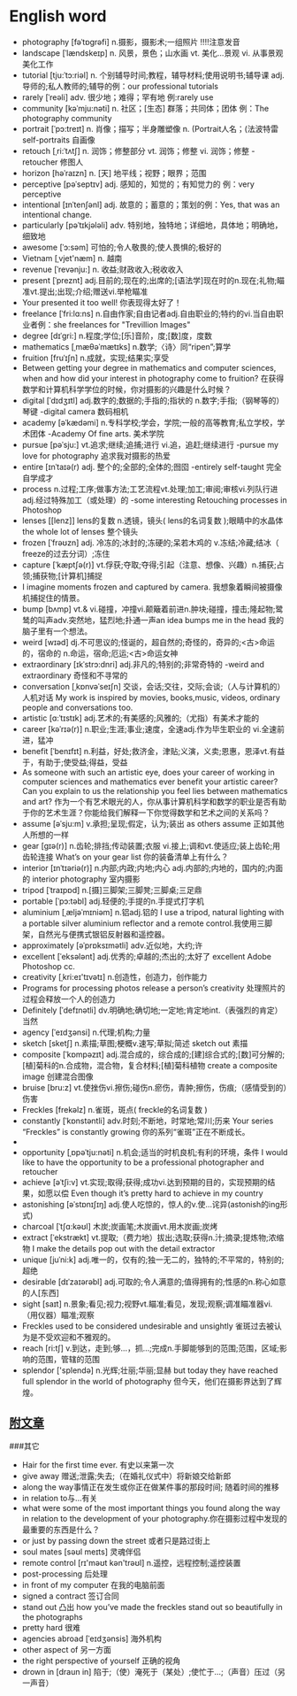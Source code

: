 # English word

- photography   [fəˈtɒgrəfi] n.摄影，摄影术;一组照片 !!!!注意发音
- landscape [ˈlændskeɪp] n. 风景，景色；山水画 vt. 美化…景观 vi. 从事景观美化工作
- tutorial [tju:ˈtɔ:riəl] n. 个别辅导时间;教程，辅导材料;使用说明书;辅导课 adj. 导师的;私人教师的;辅导的例：our professional tutorials
- rarely [ˈreəli] adv. 很少地；难得；罕有地 例:rarely use
- community [kəˈmju:nəti] n. 社区；[生态] 群落；共同体；团体 例：The photography community
- portrait [ˈpɔ:treɪt] n. 肖像；描写；半身雕塑像 n. (Portrait人名；(法波特雷 self-portraits 自画像
- retouch [ˌri:ˈtʌtʃ] n. 润饰；修整部分 vt. 润饰；修整 vi. 润饰；修整 -retoucher 修图人
- horizon  [həˈraɪzn] n. [天] 地平线；视野；眼界；范围 
- perceptive [pəˈseptɪv] adj. 感知的，知觉的；有知觉力的 例：very perceptive
- intentional [ɪnˈtenʃənl] adj. 故意的；蓄意的；策划的例：Yes, that was an intentional change. 
- particularly  [pəˈtɪkjələli] adv. 特别地，独特地；详细地，具体地；明确地，细致地
- awesome﻿ [ˈɔ:səm] 可怕的;令人敬畏的;使人畏惧的;极好的
- Vietnam﻿ [ˌvjet'næm] n. 越南
- revenue [ˈrevənju:] n. 收益;财政收入;税收收入
- present [ˈpreznt] adj.目前的;现在的;出席的;[语法学]现在时的n.现在;礼物;瞄准vt.提出;出现;介绍;赠送vi.举枪瞄准
- Your presented it too well!﻿ 你表现得太好了！
- freelance  [ˈfri:lɑ:ns] n.自由作家;自由记者adj.自由职业的;特约的vi.当自由职业者例：she freelances for "Trevillion Images"
- degree [dɪˈgri:] n.程度;学位;[乐]音阶，度;[数]度，度数
- mathematics [ˌmæθəˈmætɪks] n.数学;〈诗〉同“ripen”;算学
- fruition [fruˈɪʃn] n.成就，实现;结果实;享受
- Between getting your degree in mathematics and computer sciences, when and how did your interest in photography come to fruition? 在获得数学和计算机科学学位的时候，你对摄影的兴趣是什么时候？
- digital [ˈdɪdʒɪtl] adj.数字的;数据的;手指的;指状的 n.数字;手指;（钢琴等的）琴键 -digital camera 数码相机
- academy  [əˈkædəmi]  n.专科学校;学会，学院;一般的高等教育;私立学校，学术团体 -Academy Of fine arts. 美术学院
- pursue [pəˈsju:]  vt.追求;继续;追捕;进行 vi.追，追赶;继续进行 -pursue my love for photography 追求我对摄影的热爱
- entire [ɪnˈtaɪə(r) adj. 整个的;全部的;全体的;囫囵 -entirely self-taught 完全自学成才
- process n.过程;工序;做事方法;工艺流程vt.处理;加工;审阅;审核vi.列队行进adj.经过特殊加工（或处理）的 -some interesting Retouching processes in Photoshop
- lenses [[lenz]]  lens的复数 n.透镜，镜头( lens的名词复数 );眼睛中的水晶体 the whole lot of lenses 整个镜头
- frozen  [ˈfrəʊzn] adj. 冷冻的;冰封的;冻硬的;呆若木鸡的 v.冻结;冷藏;结冰（ freeze的过去分词）;冻住
- capture  [ˈkæptʃə(r)]  vt.俘获;夺取;夺得;引起（注意、想像、兴趣）n.捕获;占领;捕获物;[计算机]捕捉
- I imagine moments frozen and captured by camera. 我想象着瞬间被摄像机捕捉住的情景。
- bump [bʌmp] vt.& vi.碰撞，冲撞vi.颠簸着前进n.肿块;碰撞，撞击;隆起物;鹭鸶的叫声adv.突然地，猛烈地;扑通一声an idea bumps me in the head 我的脑子里有一个想法。
- weird  [wɪəd] dj.不可思议的;怪诞的，超自然的;奇怪的，奇异的;<古>命运的，宿命的 n.命运，宿命;厄运;<古>命运女神
- extraordinary  [ɪkˈstrɔ:dnri] adj.非凡的;特别的;非常奇特的 -weird and extraordinary 奇怪和不寻常的
- conversation [ˌkɒnvəˈseɪʃn]  交谈，会话;交往，交际;会谈;（人与计算机的）人机对话 My work is inspired by movies, books,music, videos, ordinary people and conversations too.
- artistic [ɑ:ˈtɪstɪk]  adj.艺术的;有美感的;风雅的;（尤指）有美术才能的
- career [kəˈrɪə(r)] n.职业;生涯;事业;速度，全速adj.作为毕生职业的 vi.全速前进，猛冲
- benefit [ˈbenɪfɪt]  n.利益，好处;救济金，津贴;义演，义卖;恩惠，恩泽vt.有益于，有助于;使受益;得益，受益
- As someone with such an artistic eye, does your career of working in computer sciences and mathematics ever benefit your artistic career? Can you explain to us the relationship you feel lies between mathematics and art? 作为一个有艺术眼光的人，你从事计算机科学和数学的职业是否有助于你的艺术生涯？你能给我们解释一下你觉得数学和艺术之间的关系吗？
- assume [əˈsju:m]  v.承担;呈现;假定，认为;装出 as others assume 正如其他人所想的一样
- gear [gɪə(r)] n.齿轮;排挡;传动装置;衣服 vi.接上;调和vt.使适应;装上齿轮;用齿轮连接 What’s on your gear list 你的装备清单上有什么？
- interior [ɪnˈtɪəriə(r)]  n.内部;内政;内地;内心 adj.内部的;内地的，国内的;内面的 interior photography 室内摄影
- tripod [ˈtraɪpɒd]  n.[摄]三脚架;三脚凳;三脚桌;三足鼎
- portable [ˈpɔ:təbl]  adj.轻便的;手提的n.手提式打字机 
- aluminium [ˌæljəˈmɪniəm] n.铝adj.铝的 I use a tripod, natural lighting with a portable silver aluminium reflector and a remote control.我使用三脚架，自然光与便携式银铝反射器和遥控器。
- approximately  [əˈprɒksɪmətli]  adv.近似地，大约;许
- excellent [ˈeksələnt] adj.优秀的;卓越的;杰出的;太好了  excellent Adobe Photoshop cc.
- creativity  [ˌkri:eɪ'tɪvətɪ]  n.创造性，创造力，创作能力
- Programs for processing photos release a person’s creativity 处理照片的过程会释放一个人的创造力
- Definitely [ˈdefɪnətli] dv.明确地;确切地;一定地;肯定地int.（表强烈的肯定）当然
- agency  [ˈeɪdʒənsi] n.代理;机构;力量
- sketch  [sketʃ]  n.素描;草图;梗概v.速写;草拟;简述  sketch out 素描
- composite [ˈkɒmpəzɪt]  adj.混合成的，综合成的;[建]综合式的;[数]可分解的;[植]菊科的n.合成物，混合物，复合材料;[植]菊科植物 create a composite image 创建混合图像
- bruise [bru:z]  vt.使挫伤vi.擦伤;碰伤n.瘀伤，青肿;擦伤，伤痕;（感情受到的）伤害
- Freckles  [frekəlz]  n.雀斑，斑点( freckle的名词复数 )
- constantly  [ˈkɒnstəntli]  adv.时刻;不断地，时常地;常川;历来 Your series “Freckles” is constantly growing 你的系列“雀斑”正在不断成长。
- 
- opportunity [ˌɒpəˈtju:nəti] n.机会;适当的时机良机;有利的环境，条件 I would like to have the opportunity to be a professional photographer and retoucher
- achieve [əˈtʃi:v] vt.实现;取得;获得;成功vi.达到预期的目的，实现预期的结果，如愿以偿 Even though it’s pretty hard to achieve in my country
- astonishing [əˈstɒnɪʃɪŋ] adj.使人吃惊的，惊人的v.使…诧异(astonish的ing形式)
- charcoal [ˈtʃɑ:kəʊl]  木炭;炭画笔;木炭画vt.用木炭画;炭烤
- extract [ˈekstrækt] vt.提取;（费力地）拔出;选取;获得n.汁;摘录;提炼物;浓缩物 I make the details pop out with the detail extractor
- unique [juˈni:k]  adj.唯一的，仅有的;独一无二的，独特的;不平常的，特别的;超绝
- desirable  [dɪˈzaɪərəbl]  adj.可取的;令人满意的;值得拥有的;性感的n.称心如意的人[东西]
- sight [saɪt]  n.景象;看见;视力;视野vt.瞄准;看见，发现;观察;调准瞄准器vi.（用仪器）瞄准;观察
- Freckles used to be considered undesirable and unsightly 雀斑过去被认为是不受欢迎和不雅观的。
- reach [ri:tʃ] v.到达，走到;够…，抓…;完成n.手脚能够到的范围;范围，区域;影响的范围，管辖的范围
- splendor ['splendə]  n.光辉;壮丽;华丽;显赫 but today they have reached full splendor in the world of photography 但今天，他们在摄影界达到了辉煌。

## [附文章](https://phlearn.com/magazine/phlearn-interviews-maja-topcagic/)

###其它

- Hair for the first time ever. 有史以来第一次
- give away 赠送;泄露;失去;（在婚礼仪式中）将新娘交给新郎
- along the way事情正在发生或你正在做某件事的那段时间; 随着时间的推移
- in relation to与…有关
- what were some of the most important things you found along the way in relation to the development of your photography.你在摄影过程中发现的最重要的东西是什么？
- or just by passing down the street 或者只是路过街上
- soul mates [səʊl meɪts] 灵魂伴侣
- remote control [rɪ'məʊt kən'trəʊl] n.遥控，远程控制;遥控装置
- post-processing 后处理
- in front of my computer 在我的电脑前面
- signed a contract 签订合同
- stand out  凸出  how you’ve made the freckles stand out so beautifully in the photographs
- pretty hard 很难
- agencies abroad [ˈeɪdʒənsis] 海外机构
- other aspect of 另一方面
- the right perspective of yourself 正确的视角
- drown in  [draun in]  陷于;（使）淹死于（某处）;使忙于…;（声音）压过（另一声音）
